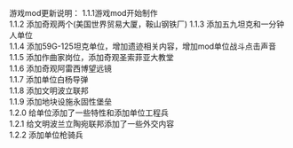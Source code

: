 游戏mod更新说明：
1.1.1游戏mod开始制作  
1.1.2 添加奇观两个(美国世界贸易大厦，鞍山钢铁厂)
1.1.3 添加五九坦克和一分钟人单位    
1.1.4 添加59G-125坦克单位，增加遗迹相关内容，增加mod单位战斗点击声音   
1.1.5 添加作曲家岗位，添加奇观圣索菲亚大教堂  
1.1.6 添加奇观阿雷西博望远镜  
1.1.7 添加单位白杨导弹   
1.1.8 添加文明波立联邦   
1.1.9 添加地块设施永固性堡垒  
1.2.0 给单位添加了一些特性和添加单位工程兵    
1.2.1 给文明波兰立陶宛联邦添加了一些外交内容  
1.2.2 添加单位枪骑兵    
